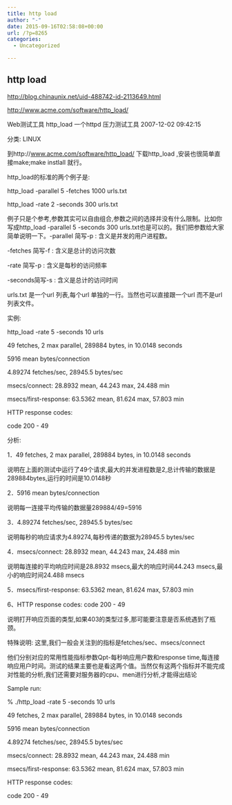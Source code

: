 ```yaml
---
title: http load
author: "-"
date: 2015-09-16T02:58:08+00:00
url: /?p=8265
categories:
  - Uncategorized

---
```

## http load
http://blog.chinaunix.net/uid-488742-id-2113649.html

http://www.acme.com/software/http_load/

Web测试工具 http_load 一个httpd 压力测试工具 2007-12-02 09:42:15
  
分类:  LINUX
  
到http://www.acme.com/software/http_load/ 下载http_load ,安装也很简单直接make;make instlall 就行。
  
http_load的标准的两个例子是: 
  
http_load -parallel 5 -fetches 1000 urls.txt
  
http_load -rate 2 -seconds 300 urls.txt
  
例子只是个参考,参数其实可以自由组合,参数之间的选择并没有什么限制。比如你写成http_load -parallel 5 -seconds 300 urls.txt也是可以的。我们把参数给大家简单说明一下。-parallel 简写-p : 含义是并发的用户进程数。
  
-fetches 简写-f : 含义是总计的访问次数
  
-rate    简写-p : 含义是每秒的访问频率

-seconds简写-s : 含义是总计的访问时间

urls.txt 是一个url 列表,每个url 单独的一行。当然也可以直接跟一个url 而不是url 列表文件。
  
实例: 
  
http_load -rate 5 -seconds 10 urls
  
49 fetches, 2 max parallel, 289884 bytes, in 10.0148 seconds
  
5916 mean bytes/connection
  
4.89274 fetches/sec, 28945.5 bytes/sec
  
msecs/connect: 28.8932 mean, 44.243 max, 24.488 min
  
msecs/first-response: 63.5362 mean, 81.624 max, 57.803 min
  
HTTP response codes:
  
code 200 - 49
  
分析: 
  
1．49 fetches, 2 max parallel, 289884 bytes, in 10.0148 seconds
  
说明在上面的测试中运行了49个请求,最大的并发进程数是2,总计传输的数据是289884bytes,运行的时间是10.0148秒

2．5916 mean bytes/connection
  
说明每一连接平均传输的数据量289884/49=5916

3．4.89274 fetches/sec, 28945.5 bytes/sec
  
说明每秒的响应请求为4.89274,每秒传递的数据为28945.5 bytes/sec

4．msecs/connect: 28.8932 mean, 44.243 max, 24.488 min
  
说明每连接的平均响应时间是28.8932 msecs,最大的响应时间44.243 msecs,最小的响应时间24.488 msecs

5．msecs/first-response: 63.5362 mean, 81.624 max, 57.803 min

6、HTTP response codes: code 200 - 49
  
说明打开响应页面的类型,如果403的类型过多,那可能要注意是否系统遇到了瓶颈。
  
特殊说明: 这里,我们一般会关注到的指标是fetches/sec、msecs/connect
  
他们分别对应的常用性能指标参数Qpt-每秒响应用户数和response time,每连接响应用户时间。测试的结果主要也是看这两个值。当然仅有这两个指标并不能完成对性能的分析,我们还需要对服务器的cpu、men进行分析,才能得出结论

Sample run:
  
% ./http_load -rate 5 -seconds 10 urls
  
49 fetches, 2 max parallel, 289884 bytes, in 10.0148 seconds
  
5916 mean bytes/connection
  
4.89274 fetches/sec, 28945.5 bytes/sec
  
msecs/connect: 28.8932 mean, 44.243 max, 24.488 min
  
msecs/first-response: 63.5362 mean, 81.624 max, 57.803 min
  
HTTP response codes:
  
code 200 - 49
  
